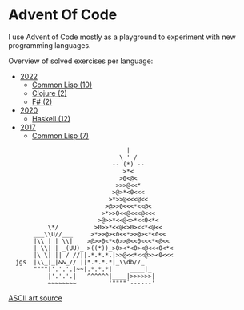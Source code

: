 # Advent Of Code

I use Advent of Code mostly as a playground to experiment with new programming
languages.

Overview of solved exercises per language:

- [2022](./2022)
  - [Common Lisp (10)](./2022/aoc-2022-cl/)
  - [Clojure (2)](./2022/aoc-2022-clj/)
  - [F# (2)](./2022/aoc-2022-fs/)
- [2020](./2020)
  - [Haskell (12)](./2020/aoc-2020-hs/)
- [2017](./2017)
  - [Common Lisp (7)](./2017/aoc-2017-cl/)

```text
                                 |
                               \ ' /
                             -- (*) --
                                >*<
                               >0<@<
                              >>>@<<*
                             >@>*<0<<<
                            >*>>@<<<@<<
                           >@>>0<<<*<<@<
                          >*>>0<<@<<<@<<<
                         >@>>*<<@<>*<<0<*<
           \*/          >0>>*<<@<>0><<*<@<<
       ___\\U//___     >*>>@><0<<*>>@><*<0<<
       |\\ | | \\|    >@>>0<*<0>>@<<0<<<*<@<<
       | \\| | _(UU)_ >((*))_>0><*<0><@<<<0<*<
       |\ \| || / //||.*.*.*.|>>@<<*<<@>><0<<<
  jgs  |\\_|_|&&_// ||*.*.*.*|_\\db//_
       """"|'.'.'.|~~|.*.*.*|     ____|_
           |'.'.'.|   ^^^^^^|____|>>>>>>|
           ~~~~~~~~         '""""`------'
```

[ASCII art source](https://asciiart.website/index.php?art=holiday/christmas/trees)
